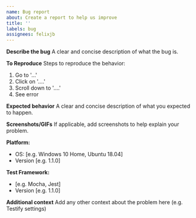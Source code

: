 ```yaml
---
name: Bug report
about: Create a report to help us improve
title: ''
labels: bug
assignees: felixjb
---
```


<!--
Thanks for reporting a bug!
Refer to our **CONTRIBUTING** guide if you need any information.
If you have any questions, join us in the [Discussions](https://github.com/felixjb/testify/discussions)
-->

**Describe the bug**
A clear and concise description of what the bug is.

**To Reproduce**
Steps to reproduce the behavior:

1. Go to '...'
2. Click on '....'
3. Scroll down to '....'
4. See error

**Expected behavior**
A clear and concise description of what you expected to happen.

**Screenshots/GIFs**
If applicable, add screenshots to help explain your problem.

**Platform:**

- OS: [e.g. Windows 10 Home, Ubuntu 18.04]
- Version [e.g. 1.1.0]

**Test Framework:**

- [e.g. Mocha, Jest]
- Version [e.g. 1.1.0]

**Additional context**
Add any other context about the problem here (e.g. Testify settings)
